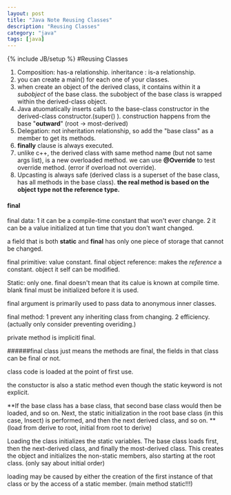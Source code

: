 ```yaml
---
layout: post
title: "Java Note Reusing Classes"
description: "Reusing Classes"
category: "java"
tags: [java]
---
```

{% include JB/setup %}
#Reusing Classes
1. Composition: has-a relationship.   inheritance : is-a relationship.
2. you can create a main() for each one of your classes.
3. when create an object of the derived class, it contains within it a *subobject* of the base class. the subobject of the base class is wrapped within the derived-class object.
4. Java atuomatically inserts calls to the base-class constructor in the derived-class constructor.(super() ). construction happens from the base "**outward**" (root -> most-derived)
5. Delegation: not inheritation relationship, so add the "base class" as a member to get its methods.
6. **finally** clause is always executed.
7. unlike c++, the derived class with same method name (but not same args list), is a new overloaded method.   we can use **@Override** to test override method. (error if overload not override).
8. Upcasting is always safe (derived class is a superset of the base class, has all methods in the base class).  **the real method is based on the object type not the reference type.**
#### final 

final data: 1 it can be a compile-time constant that won't ever change. 2 it can be a value initialized at tun time that you don't want changed.

a field that is both **static** and **final** has only one piece of storage that cannot be changed.

final primitive: value constant.  final object reference: makes the *reference* a constant. object it self can be modified.

Static: only one.
final doesn't mean that its calue is known at compile time.
blank final must be initialized before it is used.


final argument is primarily used to pass data to anonymous inner classes.


final method: 1 prevent any inheriting class from changing. 2 efficiency. (actually only consider preventing overiding.)

private method is implicitl final.

######final class just means the methods are final, the fields in that class can be final or not.

class code is loaded at the point of first use.

the constuctor is also a static method even though the static keyword is not explicit.

**If the base class has a base class, that second base class would then be loaded, and so on. Next, the static initialization in the root base class (in this case, Insect) is performed, and then the next derived class, and so on. **   (load from derive to root, initial from root to derive)

Loading the class initializes the static variables. The base class loads first, then the next-derived class, and finally the most-derived class. This creates the object and initializes the non-static members, also starting at the root class. (only say about initial order)

loading may be caused by either the creation of the first instance of that class or by the access of a static member. (main method static!!!)